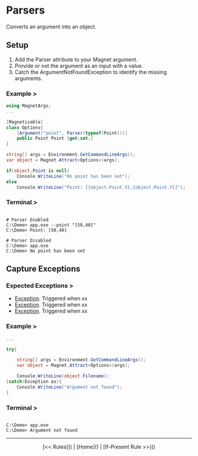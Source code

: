 # Parsers

Converts an argument into an object.

## Setup

1. Add the Parser attribute to your Magnet argument.
2. Provide or not the argument as an input with a value.
3. Catch the ArgumentNotFoundException to identify the missing arguments.

### Example >
``` csharp
using MagnetArgs;
...

[Magnetizable]
class Options{
    [Argument("point", Parser(typeof(Point)))]
    public Point Point {get;set;}
}

string[] args = Environment.GetCommandLineArgs();
var object = Magnet.Attract<Options>(args);

if(object.Point is null)
    Console.WriteLine("No point has been set");
else
    Console.WriteLine("Point: [{object.Point.X},{object.Point.Y}]");

```

### Terminal >
``` shell

# Parser Enabled 
C:\Demo> app.exe --point "[50,40]"
C:\Demo> Point: [50,40]

# Parser Disabled
C:\Demo> app.exe
C:\Demo> No point has been set

```

## Capture Exceptions

### Expected Exceptions >

- [Exception](). Triggered when xx
- [Exception](). Triggered when xx
- [Exception](). Triggered when xx

### Example >
``` csharp
...

try{

    string[] args = Environment.GetCommandLineArgs();
    var object = Magnet.Attract<Options>(args);

    Console.WriteLine(object.Filename);
}catch(Exception ex){
    Console.WriteLine("Argument not found");
}

```

### Terminal >
``` shell

C:\Demo> app.exe
C:\Demo> Argument not found

```

---
<center>
[<< Rules]() | [Home]() | [If-Present Rule >>]()
</center>
